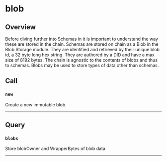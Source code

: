 # blob

## Overview

Before diving further into Schemas in it is important to understand the way these are stored in the chain. Schemas are stored on chain as a Blob in the Blob Storage module. They are identified and retrieved by their unique blob id, a 32 byte long hex string. They are authored by a DID and have a max size of 8192 bytes. The chain is agnostic to the contents of blobs and thus to schemas. Blobs may be used to store types of data other than schemas.

## Call

### `new`

Create a new immutable blob.

---

## Query

### `blobs`

Store blobOwner and WrapperBytes of blob data

---
